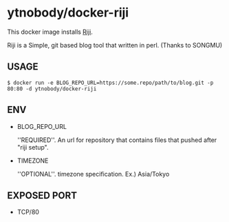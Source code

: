 # ytnobody/docker-riji

This docker image installs [Riji](http://search.cpan.org/~songmu/Riji-0.1.3/lib/Riji.pm). 

Riji is a Simple, git based blog tool that written in perl. (Thanks to SONGMU)

## USAGE

```
$ docker run -e BLOG_REPO_URL=https://some.repo/path/to/blog.git -p 80:80 -d ytnobody/docker-riji
```

## ENV

* BLOG\_REPO\_URL 

  ''REQUIRED''. An url for repository that contains files that pushed after "riji setup".

* TIMEZONE

  ''OPTIONAL''. timezone specification. Ex.) Asia/Tokyo

## EXPOSED PORT

* TCP/80


